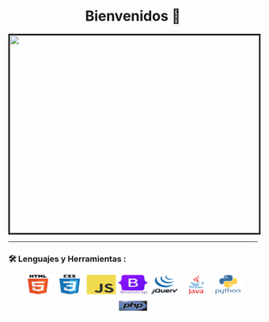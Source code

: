 <h1 align = "center"> Bienvenidos 👋</h1>
<div id = "header" align = "center">
  <img border= "3px" src = "https://www.bold.ne.jp/engineer-club/wp-content/uploads/2018/06/shutterstock_1087445741-991x607.jpg" width="991px" height="400px">
 </div>
 
 ---
### :hammer_and_wrench: Lenguajes y Herramientas :
<div align = "center">
    <img src="https://github.com/devicons/devicon/blob/master/icons/html5/html5-original-wordmark.svg" width = "60" height = "40">
    <img src="https://github.com/devicons/devicon/blob/master/icons/css3/css3-original-wordmark.svg" width = "60" height = "40">
    <img src="https://github.com/devicons/devicon/blob/master/icons/javascript/javascript-original.svg" width = "60" height = "40">
    <img src="https://github.com/devicons/devicon/blob/master/icons/bootstrap/bootstrap-original-wordmark.svg" width = "60" height = "40">
    <img src="https://github.com/devicons/devicon/blob/master/icons/jquery/jquery-original-wordmark.svg" width = "60" height = "40">
    <img src="https://github.com/devicons/devicon/blob/master/icons/java/java-original-wordmark.svg" width = "60" height = "40">
    <img src="https://github.com/devicons/devicon/blob/master/icons/python/python-original-wordmark.svg" width = "60" height = "40">
    <img src="https://github.com/devicons/devicon/blob/master/icons/php/php-original.svg" width = "60" height = "40">
  
 </div>
<!--
**Davidluis96/Davidluis96** is a ✨ _special_ ✨ repository because its `README.md` (this file) appears on your GitHub profile.

Here are some ideas to get you started:

- 🔭 I’m currently working on ...
- 🌱 I’m currently learning ...
- 👯 I’m looking to collaborate on ...
- 🤔 I’m looking for help with ...
- 💬 Ask me about ...
- 📫 How to reach me: ...
- 😄 Pronouns: ...
- ⚡ Fun fact: ...
-->
